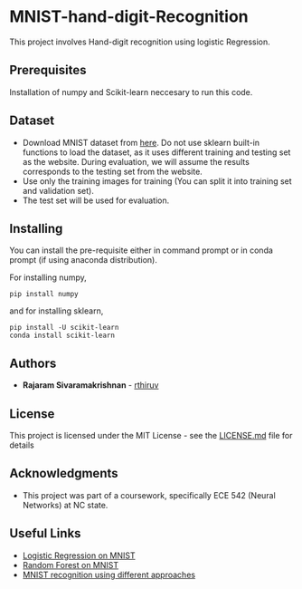 # MNIST-hand-digit-Recognition


This project involves Hand-digit recognition using logistic Regression. 


## Prerequisites

Installation of numpy and Scikit-learn neccesary to run this code.

## Dataset
- Download MNIST dataset from [here](http://yann.lecun.com/exdb/mnist/). Do not use sklearn built-in functions to load the dataset, as it uses different training and testing set as the website. During evaluation, we will assume the results corresponds to the testing set from the website.
- Use only the training images for training (You can split it into training set and validation set).
- The test set will be used for evaluation.

## Installing

You can install the pre-requisite either in command prompt or in conda prompt (if using anaconda distribution).

For installing numpy,

```
pip install numpy

```

and for installing sklearn,


```
pip install -U scikit-learn
conda install scikit-learn
```

## Authors

* **Rajaram Sivaramakrishnan** - [rthiruv ](https://github.ncsu.edu/rthiruv)


## License

This project is licensed under the MIT License - see the [LICENSE.md](LICENSE.md) file for details

## Acknowledgments

* This project was part of a coursework, specifically ECE 542 (Neural Networks) at NC state.

## Useful Links
- [Logistic Regression on MNIST](https://towardsdatascience.com/logistic-regression-using-python-sklearn-numpy-mnist-handwriting-recognition-matplotlib-a6b31e2b166a)
- [Random Forest on MNIST](https://www.kaggle.com/issatingzon/mnist-with-random-forests)
- [MNIST recognition using different approaches](http://brianfarris.me/static/digit_recognizer.html)


